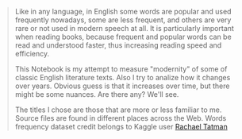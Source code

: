 >Like in any language, in English some words are popular and used frequently nowadays, some are less frequent, and others are very rare or not used in modern speech at all. It is particularly important when reading books, because frequent and popular words can be read and understood faster, thus increasing reading speed and efficiency.  
>  
>This Notebook is my attempt to measure "modernity" of some of classic English literature texts. Also I try to analize how it changes over years. Obvious guess is that it increases over time, but there might be some nuances. Are there any? We'll see.  
>  
>The titles I chose are those that are more or less familiar to me. Source files are found in different places across the Web. Words frequency dataset credit belongs to Kaggle user [Rachael Tatman](https://www.kaggle.com/rtatman/english-word-frequency)  
